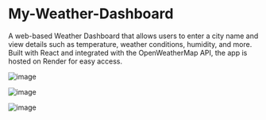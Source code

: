 <h1>My-Weather-Dashboard</h1>
A web-based Weather Dashboard that allows users to enter a city name and view details such as temperature, weather conditions, humidity, and more. Built with React and integrated with the OpenWeatherMap API, the app is hosted on Render for easy access.
<br>

![image](https://github.com/user-attachments/assets/252441f1-622b-4184-b411-d8e08ad2a9d8)

![image](https://github.com/user-attachments/assets/42fd6720-5428-438a-95d0-b55dbea62fb5)

![image](https://github.com/user-attachments/assets/ee45ca20-8a4e-469c-b609-c96c7e270689)


